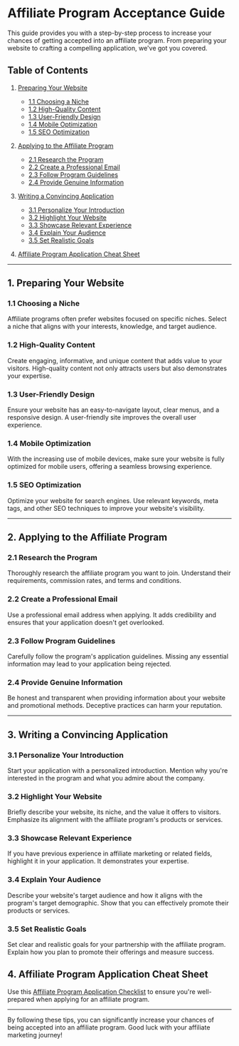 # Affiliate Program Acceptance Guide

This guide provides you with a step-by-step process to increase your chances of getting accepted into an affiliate program. From preparing your website to crafting a compelling application, we've got you covered.

## Table of Contents

1. [Preparing Your Website](#1-preparing-your-website)
    - [1.1 Choosing a Niche](#11-choosing-a-niche)
    - [1.2 High-Quality Content](#12-high-quality-content)
    - [1.3 User-Friendly Design](#13-user-friendly-design)
    - [1.4 Mobile Optimization](#14-mobile-optimization)
    - [1.5 SEO Optimization](#15seo-optimization)

2. [Applying to the Affiliate Program](#2-applying-to-the-affiliate-program)
    - [2.1 Research the Program](#21-research-the-program)
    - [2.2 Create a Professional Email](#22-create-a-professional-email)
    - [2.3 Follow Program Guidelines](#23-follow-program-guidelines)
    - [2.4 Provide Genuine Information](#24-provide-genuine-information)

3. [Writing a Convincing Application](#3writing-a-convincing-application)
    - [3.1 Personalize Your Introduction](#31-personalize-your-introduction)
    - [3.2 Highlight Your Website](#32-highlight-your-website)
    - [3.3 Showcase Relevant Experience](#33-showcase-relevant-experience)
    - [3.4 Explain Your Audience](#34-explain-your-audience)
    - [3.5 Set Realistic Goals](#35-set-realistic-goals)

4. [Affiliate Program Application Cheat Sheet](#4-affiliate-program-application-cheat-sheet)
---

## 1. Preparing Your Website

### 1.1 Choosing a Niche

Affiliate programs often prefer websites focused on specific niches. Select a niche that aligns with your interests, knowledge, and target audience.

### 1.2 High-Quality Content

Create engaging, informative, and unique content that adds value to your visitors. High-quality content not only attracts users but also demonstrates your expertise.

### 1.3 User-Friendly Design

Ensure your website has an easy-to-navigate layout, clear menus, and a responsive design. A user-friendly site improves the overall user experience.

### 1.4 Mobile Optimization

With the increasing use of mobile devices, make sure your website is fully optimized for mobile users, offering a seamless browsing experience.

### 1.5 SEO Optimization

Optimize your website for search engines. Use relevant keywords, meta tags, and other SEO techniques to improve your website's visibility.

---

## 2. Applying to the Affiliate Program

### 2.1 Research the Program

Thoroughly research the affiliate program you want to join. Understand their requirements, commission rates, and terms and conditions.

### 2.2 Create a Professional Email

Use a professional email address when applying. It adds credibility and ensures that your application doesn't get overlooked.

### 2.3 Follow Program Guidelines

Carefully follow the program's application guidelines. Missing any essential information may lead to your application being rejected.

### 2.4 Provide Genuine Information

Be honest and transparent when providing information about your website and promotional methods. Deceptive practices can harm your reputation.

---

## 3. Writing a Convincing Application

### 3.1 Personalize Your Introduction

Start your application with a personalized introduction. Mention why you're interested in the program and what you admire about the company.

### 3.2 Highlight Your Website

Briefly describe your website, its niche, and the value it offers to visitors. Emphasize its alignment with the affiliate program's products or services.

### 3.3 Showcase Relevant Experience

If you have previous experience in affiliate marketing or related fields, highlight it in your application. It demonstrates your expertise.

### 3.4 Explain Your Audience

Describe your website's target audience and how it aligns with the program's target demographic. Show that you can effectively promote their products or services.

### 3.5 Set Realistic Goals

Set clear and realistic goals for your partnership with the affiliate program. Explain how you plan to promote their offerings and measure success.

## 4. Affiliate Program Application Cheat Sheet

Use this [Affiliate Program Application Checklist](https://github.com/digital-marketing-engineer/software-engineer-affiliate-program-hub/blob/main/guides/affiliate-program-application-check-list.md) to ensure you're well-prepared when applying for an affiliate program.

---

By following these tips, you can significantly increase your chances of being accepted into an affiliate program. Good luck with your affiliate marketing journey!
